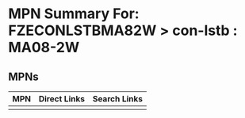 



# MPN Summary For: FZECONLSTBMA82W > con-lstb : MA08-2W

## MPNs
  

|MPN|Direct Links|Search Links|
| :--- | :--- | :--- |
||||
